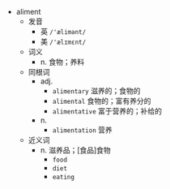- aliment
  - 发音
    - 英 `/'ælimənt/`
    - 美 `/'ælɪmɛnt/`
  - 词义
    - n. 食物；养料
  - 同根词
    - adj.
      - `alimentary` 滋养的；食物的
      - `alimental` 食物的；富有养分的
      - `alimentative` 富于营养的；补给的
    - n.
      - `alimentation` 营养
  - 近义词
    - n. 滋养品；[食品]食物
      - `food`
      - `diet`
      - `eating`
